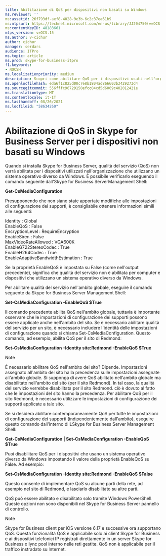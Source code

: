 ```yaml
---
title: Abilitazione di QoS per dispositivi non basati su Windows
ms.reviewer: ''
ms:assetid: 26f793df-aef8-4028-9e3b-6c2c37ea61b9
ms:mtpsurl: https://technet.microsoft.com/en-us/library/JJ204750(v=OCS.15)
ms:contentKeyID: 48183661
mtps_version: v=OCS.15
ms.author: v-cichur
author: cichur
manager: serdars
audience: ITPro
ms.topic: article
ms.prod: skype-for-business-itpro
f1.keywords:
- NOCSH
ms.localizationpriority: medium
description: Scopri come abilitare QoS per i dispositivi usati nell'organizzazione che usano un sistema operativo diverso da Windows.
ms.openlocfilehash: eda6f1c825d00c7e8b1804ad866603b3429273d4
ms.sourcegitcommit: 556fffc96729150efcc04cd5d6069c402012421e
ms.translationtype: MT
ms.contentlocale: it-IT
ms.lasthandoff: 08/26/2021
ms.locfileid: "58634260"
---
```

# <a name="enabling-qos-in-skype-for-business-server-for-devices-that-are-not-based-on-windows"></a>Abilitazione di QoS in Skype for Business Server per i dispositivi non basati su Windows


Quando si installa Skype for Business Server, qualità del servizio (QoS) non verrà abilitata per i dispositivi utilizzati nell'organizzazione che utilizzano un sistema operativo diverso da Windows. È possibile verificarlo eseguendo il comando seguente dall'Skype for Business ServerManagement Shell:

**Get-CsMediaConfiguration**

Presupponendo che non siano state apportate modifiche alle impostazioni di configurazione dei supporti, è consigliabile ottenere informazioni simili alle seguenti:

Identity : Global<br/>
EnableQoS : False<br/>
EncryptionLevel : RequireEncryption<br/>
EnableSiren : False<br/>
MaxVideoRateAllowed : VGA600K<br/>
EnableG722StereoCodec : True<br/>
EnableH264Codec : True<br/>
EnableAdaptiveBandwidthEstimation : True<br/>

Se la proprietà EnableQoS è impostata su False (come nell'output precedente), significa che qualità del servizio non è abilitata per computer e dispositivi che utilizzano un sistema operativo diverso da Windows.

Per abilitare qualità del servizio nell'ambito globale, eseguire il comando seguente da Skype for Business Server Management Shell:

**Set-CsMediaConfiguration -EnableQoS $True**

Il comando precedente abilita QoS nell'ambito globale, tuttavia è importante osservare che le impostazioni di configurazione dei supporti possono essere applicate anche nell'ambito del sito. Se è necessario abilitare qualità del servizio per un sito, è necessario includere l'identità delle impostazioni di configurazione quando si chiama Set-CsMediaConfiguration. Questo comando, ad esempio, abilita QoS per il sito di Redmond:

**Set-CsMediaConfiguration -Identity site:Redmond -EnableQoS $True**


> [!NOTE]
> È necessario abilitare QoS nell'ambito del sito? Dipende. Impostazioni assegnato all'ambito del sito ha la precedenza sulle impostazioni assegnate all'ambito globale. Si supponga di avere QoS abilitato nell'ambito globale ma disabilitato nell'ambito del sito (per il sito Redmond). In tal caso, la qualità del servizio verrebbe disabilitata per il sito Redmond. ciò è dovuto al fatto che le impostazioni del sito hanno la precedenza. Per abilitare QoS per il sito Redmond, è necessario utilizzare le impostazioni di configurazione dei supporti applicate a tale sito.


Se si desidera abilitare contemporaneamente QoS per tutte le impostazioni di configurazione dei supporti (indipendentemente dall'ambito), eseguire questo comando dall'interno di LSkype for Business Server Management Shell:

**Get-CsMediaConfiguration | Set-CsMediaConfiguration -EnableQoS $True**

Puoi disabilitare QoS per i dispositivi che usano un sistema operativo diverso da Windows impostando il valore della proprietà EnableQoS su False. Ad esempio:

**Set-CsMediaConfiguration -Identity site:Redmond -EnableQoS $False**

Questo consente di implementare QoS su alcune parti della rete, ad esempio nel sito di Redmond, e lasciarlo disabilitato su altre parti.

QoS può essere abilitato e disabilitato solo tramite Windows PowerShell. Queste opzioni non sono disponibili nel Skype for Business Server pannello di controllo.

> [!NOTE]
> Skype for Business client per iOS versione 6.17 e successive ora supportano QoS.  Questa funzionalità QoS è applicabile solo ai client Skype for Business e ai dispositivi telefonici IP registrati direttamente in un server Skype for Business o lync pool interno nelle reti gestite. QoS non è applicabile per il traffico instradato su Internet.
